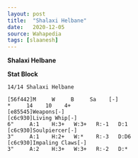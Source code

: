 ```yaml
---
layout: post
title:  "Shalaxi Helbane"
date:   2020-12-05
source: Wahapedia
tags: [slaanesh]
---
```


**Shalaxi Helbane**

**Stat Block**
```
14/14 Shalaxi Helbane
```

```
[56f442]M     W     B     Sa    [-]
*     14    10    4+    
[e85545]Weapons[-]
[c6c930]Living Whip[-]
6"     A:1    H:3+   W:3+   R:-1   D:1   
[c6c930]Soulpiercer[-]
3"     A:1    H:2+   W:*    R:-3   D:D6  
[c6c930]Impaling Claws[-]
3"     A:2    H:3+   W:3+   R:-2   D:*   
```


